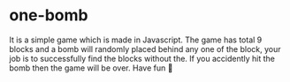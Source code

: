 # one-bomb
It is a simple game which is made in Javascript. The game has total 9 blocks and a bomb will randomly placed behind any one of the block, your job is to successfully find the blocks without the. If you accidently hit the bomb then the game will be over. Have fun 🫡
